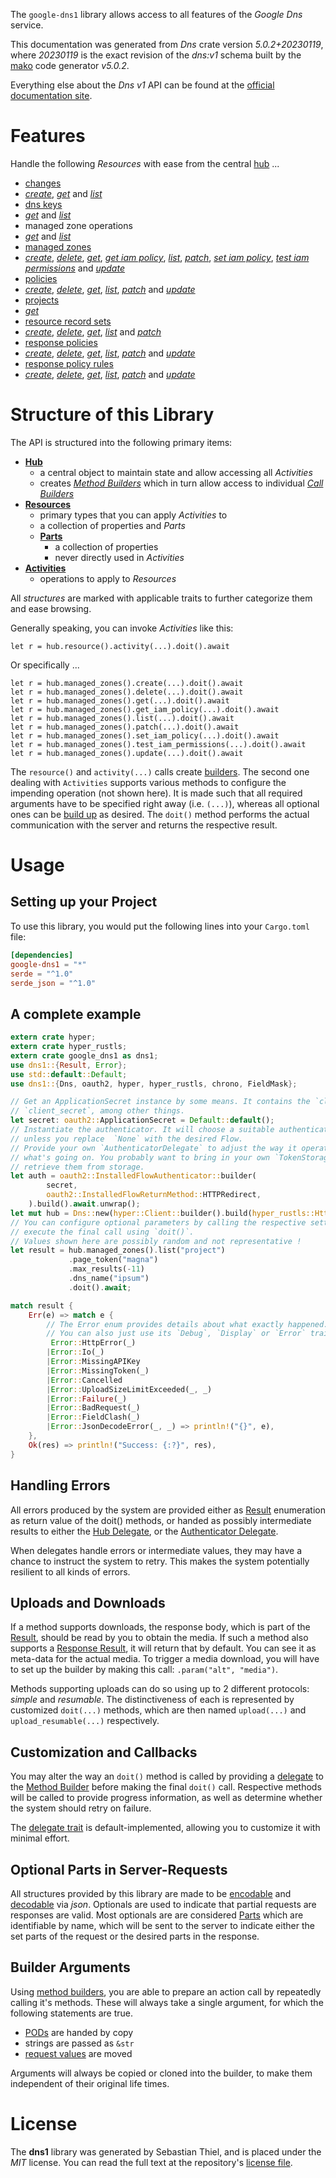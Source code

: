 <!---
DO NOT EDIT !
This file was generated automatically from 'src/generator/templates/api/README.md.mako'
DO NOT EDIT !
-->
The `google-dns1` library allows access to all features of the *Google Dns* service.

This documentation was generated from *Dns* crate version *5.0.2+20230119*, where *20230119* is the exact revision of the *dns:v1* schema built by the [mako](http://www.makotemplates.org/) code generator *v5.0.2*.

Everything else about the *Dns* *v1* API can be found at the
[official documentation site](https://cloud.google.com/dns/docs).
# Features

Handle the following *Resources* with ease from the central [hub](https://docs.rs/google-dns1/5.0.2+20230119/google_dns1/Dns) ... 

* [changes](https://docs.rs/google-dns1/5.0.2+20230119/google_dns1/api::Change)
 * [*create*](https://docs.rs/google-dns1/5.0.2+20230119/google_dns1/api::ChangeCreateCall), [*get*](https://docs.rs/google-dns1/5.0.2+20230119/google_dns1/api::ChangeGetCall) and [*list*](https://docs.rs/google-dns1/5.0.2+20230119/google_dns1/api::ChangeListCall)
* [dns keys](https://docs.rs/google-dns1/5.0.2+20230119/google_dns1/api::DnsKey)
 * [*get*](https://docs.rs/google-dns1/5.0.2+20230119/google_dns1/api::DnsKeyGetCall) and [*list*](https://docs.rs/google-dns1/5.0.2+20230119/google_dns1/api::DnsKeyListCall)
* managed zone operations
 * [*get*](https://docs.rs/google-dns1/5.0.2+20230119/google_dns1/api::ManagedZoneOperationGetCall) and [*list*](https://docs.rs/google-dns1/5.0.2+20230119/google_dns1/api::ManagedZoneOperationListCall)
* [managed zones](https://docs.rs/google-dns1/5.0.2+20230119/google_dns1/api::ManagedZone)
 * [*create*](https://docs.rs/google-dns1/5.0.2+20230119/google_dns1/api::ManagedZoneCreateCall), [*delete*](https://docs.rs/google-dns1/5.0.2+20230119/google_dns1/api::ManagedZoneDeleteCall), [*get*](https://docs.rs/google-dns1/5.0.2+20230119/google_dns1/api::ManagedZoneGetCall), [*get iam policy*](https://docs.rs/google-dns1/5.0.2+20230119/google_dns1/api::ManagedZoneGetIamPolicyCall), [*list*](https://docs.rs/google-dns1/5.0.2+20230119/google_dns1/api::ManagedZoneListCall), [*patch*](https://docs.rs/google-dns1/5.0.2+20230119/google_dns1/api::ManagedZonePatchCall), [*set iam policy*](https://docs.rs/google-dns1/5.0.2+20230119/google_dns1/api::ManagedZoneSetIamPolicyCall), [*test iam permissions*](https://docs.rs/google-dns1/5.0.2+20230119/google_dns1/api::ManagedZoneTestIamPermissionCall) and [*update*](https://docs.rs/google-dns1/5.0.2+20230119/google_dns1/api::ManagedZoneUpdateCall)
* [policies](https://docs.rs/google-dns1/5.0.2+20230119/google_dns1/api::Policy)
 * [*create*](https://docs.rs/google-dns1/5.0.2+20230119/google_dns1/api::PolicyCreateCall), [*delete*](https://docs.rs/google-dns1/5.0.2+20230119/google_dns1/api::PolicyDeleteCall), [*get*](https://docs.rs/google-dns1/5.0.2+20230119/google_dns1/api::PolicyGetCall), [*list*](https://docs.rs/google-dns1/5.0.2+20230119/google_dns1/api::PolicyListCall), [*patch*](https://docs.rs/google-dns1/5.0.2+20230119/google_dns1/api::PolicyPatchCall) and [*update*](https://docs.rs/google-dns1/5.0.2+20230119/google_dns1/api::PolicyUpdateCall)
* [projects](https://docs.rs/google-dns1/5.0.2+20230119/google_dns1/api::Project)
 * [*get*](https://docs.rs/google-dns1/5.0.2+20230119/google_dns1/api::ProjectGetCall)
* [resource record sets](https://docs.rs/google-dns1/5.0.2+20230119/google_dns1/api::ResourceRecordSet)
 * [*create*](https://docs.rs/google-dns1/5.0.2+20230119/google_dns1/api::ResourceRecordSetCreateCall), [*delete*](https://docs.rs/google-dns1/5.0.2+20230119/google_dns1/api::ResourceRecordSetDeleteCall), [*get*](https://docs.rs/google-dns1/5.0.2+20230119/google_dns1/api::ResourceRecordSetGetCall), [*list*](https://docs.rs/google-dns1/5.0.2+20230119/google_dns1/api::ResourceRecordSetListCall) and [*patch*](https://docs.rs/google-dns1/5.0.2+20230119/google_dns1/api::ResourceRecordSetPatchCall)
* [response policies](https://docs.rs/google-dns1/5.0.2+20230119/google_dns1/api::ResponsePolicy)
 * [*create*](https://docs.rs/google-dns1/5.0.2+20230119/google_dns1/api::ResponsePolicyCreateCall), [*delete*](https://docs.rs/google-dns1/5.0.2+20230119/google_dns1/api::ResponsePolicyDeleteCall), [*get*](https://docs.rs/google-dns1/5.0.2+20230119/google_dns1/api::ResponsePolicyGetCall), [*list*](https://docs.rs/google-dns1/5.0.2+20230119/google_dns1/api::ResponsePolicyListCall), [*patch*](https://docs.rs/google-dns1/5.0.2+20230119/google_dns1/api::ResponsePolicyPatchCall) and [*update*](https://docs.rs/google-dns1/5.0.2+20230119/google_dns1/api::ResponsePolicyUpdateCall)
* [response policy rules](https://docs.rs/google-dns1/5.0.2+20230119/google_dns1/api::ResponsePolicyRule)
 * [*create*](https://docs.rs/google-dns1/5.0.2+20230119/google_dns1/api::ResponsePolicyRuleCreateCall), [*delete*](https://docs.rs/google-dns1/5.0.2+20230119/google_dns1/api::ResponsePolicyRuleDeleteCall), [*get*](https://docs.rs/google-dns1/5.0.2+20230119/google_dns1/api::ResponsePolicyRuleGetCall), [*list*](https://docs.rs/google-dns1/5.0.2+20230119/google_dns1/api::ResponsePolicyRuleListCall), [*patch*](https://docs.rs/google-dns1/5.0.2+20230119/google_dns1/api::ResponsePolicyRulePatchCall) and [*update*](https://docs.rs/google-dns1/5.0.2+20230119/google_dns1/api::ResponsePolicyRuleUpdateCall)




# Structure of this Library

The API is structured into the following primary items:

* **[Hub](https://docs.rs/google-dns1/5.0.2+20230119/google_dns1/Dns)**
    * a central object to maintain state and allow accessing all *Activities*
    * creates [*Method Builders*](https://docs.rs/google-dns1/5.0.2+20230119/google_dns1/client::MethodsBuilder) which in turn
      allow access to individual [*Call Builders*](https://docs.rs/google-dns1/5.0.2+20230119/google_dns1/client::CallBuilder)
* **[Resources](https://docs.rs/google-dns1/5.0.2+20230119/google_dns1/client::Resource)**
    * primary types that you can apply *Activities* to
    * a collection of properties and *Parts*
    * **[Parts](https://docs.rs/google-dns1/5.0.2+20230119/google_dns1/client::Part)**
        * a collection of properties
        * never directly used in *Activities*
* **[Activities](https://docs.rs/google-dns1/5.0.2+20230119/google_dns1/client::CallBuilder)**
    * operations to apply to *Resources*

All *structures* are marked with applicable traits to further categorize them and ease browsing.

Generally speaking, you can invoke *Activities* like this:

```Rust,ignore
let r = hub.resource().activity(...).doit().await
```

Or specifically ...

```ignore
let r = hub.managed_zones().create(...).doit().await
let r = hub.managed_zones().delete(...).doit().await
let r = hub.managed_zones().get(...).doit().await
let r = hub.managed_zones().get_iam_policy(...).doit().await
let r = hub.managed_zones().list(...).doit().await
let r = hub.managed_zones().patch(...).doit().await
let r = hub.managed_zones().set_iam_policy(...).doit().await
let r = hub.managed_zones().test_iam_permissions(...).doit().await
let r = hub.managed_zones().update(...).doit().await
```

The `resource()` and `activity(...)` calls create [builders][builder-pattern]. The second one dealing with `Activities` 
supports various methods to configure the impending operation (not shown here). It is made such that all required arguments have to be 
specified right away (i.e. `(...)`), whereas all optional ones can be [build up][builder-pattern] as desired.
The `doit()` method performs the actual communication with the server and returns the respective result.

# Usage

## Setting up your Project

To use this library, you would put the following lines into your `Cargo.toml` file:

```toml
[dependencies]
google-dns1 = "*"
serde = "^1.0"
serde_json = "^1.0"
```

## A complete example

```Rust
extern crate hyper;
extern crate hyper_rustls;
extern crate google_dns1 as dns1;
use dns1::{Result, Error};
use std::default::Default;
use dns1::{Dns, oauth2, hyper, hyper_rustls, chrono, FieldMask};

// Get an ApplicationSecret instance by some means. It contains the `client_id` and 
// `client_secret`, among other things.
let secret: oauth2::ApplicationSecret = Default::default();
// Instantiate the authenticator. It will choose a suitable authentication flow for you, 
// unless you replace  `None` with the desired Flow.
// Provide your own `AuthenticatorDelegate` to adjust the way it operates and get feedback about 
// what's going on. You probably want to bring in your own `TokenStorage` to persist tokens and
// retrieve them from storage.
let auth = oauth2::InstalledFlowAuthenticator::builder(
        secret,
        oauth2::InstalledFlowReturnMethod::HTTPRedirect,
    ).build().await.unwrap();
let mut hub = Dns::new(hyper::Client::builder().build(hyper_rustls::HttpsConnectorBuilder::new().with_native_roots().https_or_http().enable_http1().enable_http2().build()), auth);
// You can configure optional parameters by calling the respective setters at will, and
// execute the final call using `doit()`.
// Values shown here are possibly random and not representative !
let result = hub.managed_zones().list("project")
             .page_token("magna")
             .max_results(-11)
             .dns_name("ipsum")
             .doit().await;

match result {
    Err(e) => match e {
        // The Error enum provides details about what exactly happened.
        // You can also just use its `Debug`, `Display` or `Error` traits
         Error::HttpError(_)
        |Error::Io(_)
        |Error::MissingAPIKey
        |Error::MissingToken(_)
        |Error::Cancelled
        |Error::UploadSizeLimitExceeded(_, _)
        |Error::Failure(_)
        |Error::BadRequest(_)
        |Error::FieldClash(_)
        |Error::JsonDecodeError(_, _) => println!("{}", e),
    },
    Ok(res) => println!("Success: {:?}", res),
}

```
## Handling Errors

All errors produced by the system are provided either as [Result](https://docs.rs/google-dns1/5.0.2+20230119/google_dns1/client::Result) enumeration as return value of
the doit() methods, or handed as possibly intermediate results to either the 
[Hub Delegate](https://docs.rs/google-dns1/5.0.2+20230119/google_dns1/client::Delegate), or the [Authenticator Delegate](https://docs.rs/yup-oauth2/*/yup_oauth2/trait.AuthenticatorDelegate.html).

When delegates handle errors or intermediate values, they may have a chance to instruct the system to retry. This 
makes the system potentially resilient to all kinds of errors.

## Uploads and Downloads
If a method supports downloads, the response body, which is part of the [Result](https://docs.rs/google-dns1/5.0.2+20230119/google_dns1/client::Result), should be
read by you to obtain the media.
If such a method also supports a [Response Result](https://docs.rs/google-dns1/5.0.2+20230119/google_dns1/client::ResponseResult), it will return that by default.
You can see it as meta-data for the actual media. To trigger a media download, you will have to set up the builder by making
this call: `.param("alt", "media")`.

Methods supporting uploads can do so using up to 2 different protocols: 
*simple* and *resumable*. The distinctiveness of each is represented by customized 
`doit(...)` methods, which are then named `upload(...)` and `upload_resumable(...)` respectively.

## Customization and Callbacks

You may alter the way an `doit()` method is called by providing a [delegate](https://docs.rs/google-dns1/5.0.2+20230119/google_dns1/client::Delegate) to the 
[Method Builder](https://docs.rs/google-dns1/5.0.2+20230119/google_dns1/client::CallBuilder) before making the final `doit()` call. 
Respective methods will be called to provide progress information, as well as determine whether the system should 
retry on failure.

The [delegate trait](https://docs.rs/google-dns1/5.0.2+20230119/google_dns1/client::Delegate) is default-implemented, allowing you to customize it with minimal effort.

## Optional Parts in Server-Requests

All structures provided by this library are made to be [encodable](https://docs.rs/google-dns1/5.0.2+20230119/google_dns1/client::RequestValue) and 
[decodable](https://docs.rs/google-dns1/5.0.2+20230119/google_dns1/client::ResponseResult) via *json*. Optionals are used to indicate that partial requests are responses 
are valid.
Most optionals are are considered [Parts](https://docs.rs/google-dns1/5.0.2+20230119/google_dns1/client::Part) which are identifiable by name, which will be sent to 
the server to indicate either the set parts of the request or the desired parts in the response.

## Builder Arguments

Using [method builders](https://docs.rs/google-dns1/5.0.2+20230119/google_dns1/client::CallBuilder), you are able to prepare an action call by repeatedly calling it's methods.
These will always take a single argument, for which the following statements are true.

* [PODs][wiki-pod] are handed by copy
* strings are passed as `&str`
* [request values](https://docs.rs/google-dns1/5.0.2+20230119/google_dns1/client::RequestValue) are moved

Arguments will always be copied or cloned into the builder, to make them independent of their original life times.

[wiki-pod]: http://en.wikipedia.org/wiki/Plain_old_data_structure
[builder-pattern]: http://en.wikipedia.org/wiki/Builder_pattern
[google-go-api]: https://github.com/google/google-api-go-client

# License
The **dns1** library was generated by Sebastian Thiel, and is placed 
under the *MIT* license.
You can read the full text at the repository's [license file][repo-license].

[repo-license]: https://github.com/Byron/google-apis-rsblob/main/LICENSE.md

